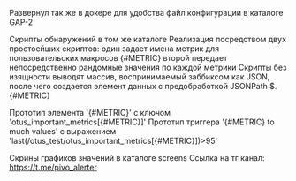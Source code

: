 Развернул так же в докере для удобства
файл конфигурации в каталоге GAP-2

Скрипты обнаружений в том же каталоге
Реализация посредством двух простоейших скриптов: один задает имена метрик для пользовательских макросов {#METRIC}
второй передает непосредственно рандомные значения по каждой метрики
Скрипты без изящности выводят массив, воспринимаемый заббиксом как JSON, после чего создается элемент данных с предобработкой JSONPath $.{#METRIC}

Прототип элемента '{#METRIC}' с ключом 'otus_important_metrics[{#METRIC}]'
Прототип триггера '{#METRIC} to much values' с выражением 'last(/otus_test/otus_important_metrics[{#METRIC}])>95'

Скрины графиков значений в каталоге screens
Ссылка на тг канал: https://t.me/pivo_alerter



